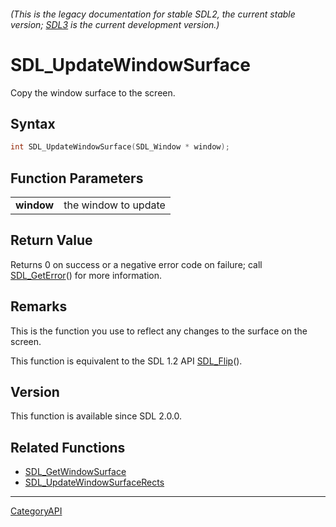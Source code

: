 ###### (This is the legacy documentation for stable SDL2, the current stable version; [SDL3](https://wiki.libsdl.org/SDL3/) is the current development version.)
# SDL_UpdateWindowSurface

Copy the window surface to the screen.

## Syntax

```c
int SDL_UpdateWindowSurface(SDL_Window * window);

```

## Function Parameters

|                |                      |
| -------------- | -------------------- |
| **window**     | the window to update |

## Return Value

Returns 0 on success or a negative error code on failure; call
[SDL_GetError](SDL_GetError.md)() for more information.

## Remarks

This is the function you use to reflect any changes to the surface on the
screen.

This function is equivalent to the SDL 1.2 API [SDL_Flip](SDL_Flip.md)().

## Version

This function is available since SDL 2.0.0.

## Related Functions

* [SDL_GetWindowSurface](SDL_GetWindowSurface.md)
* [SDL_UpdateWindowSurfaceRects](SDL_UpdateWindowSurfaceRects.md)

----
[CategoryAPI](CategoryAPI.md)
